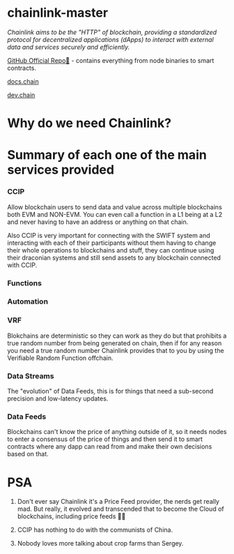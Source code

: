 # chainlink-master

*Chainlink aims to be the "HTTP" of blockchain, providing a standardized protocol for decentralized applications (dApps) to interact with external data and services securely and efficiently.*


[GitHub Official Repo🔮](https://github.com/smartcontractkit/chainlink) - contains everything from node binaries to smart contracts.

[docs.chain](https://docs.chain.link/) 

[dev.chain](https://dev.chain.link/)


# Why do we need Chainlink?


# Summary of each one of the main services provided 

### CCIP

Allow blockchain users to send data and value across multiple blockchains both EVM and NON-EVM. You can even call a function in a L1 being at a L2 and never having to have an address or anything on that chain.

Also CCIP is very important for connecting with the SWIFT system and interacting with each of their participants without them having to change their whole operations to blockchains and stuff, they can continue using their draconian systems and still send assets to any blockchain connected with CCIP. 

### Functions

### Automation

### VRF

Blokchains are deterministic so they can work as they do but that prohibits a true random number from being generated on chain, then if for any reason you need a true random number Chainlink provides that to you by using the Verifiable Random Function offchain.

### Data Streams

The "evolution" of Data Feeds, this is for things that need a sub-second precision and low-latency updates.

### Data Feeds

Blockchains can't know the price of anything outside of it, so it needs nodes to enter a consensus of the price of things and then send it to smart contracts where any dapp can read from and make their own decisions based on that.


# PSA

1. Don't ever say Chainlink it's a Price Feed provider, the nerds get really mad. But really, it evolved and transcended that to become the Cloud of blockchains, including price feeds 🏃🏼

2. CCIP has nothing to do with the communists of China.

3. Nobody loves more talking about crop farms than Sergey.
